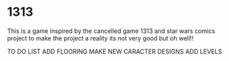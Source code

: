 # 1313
This is a game inspired by the cancelled game 1313 and star wars comics project to make the project a reality its not very good but oh well!!

TO DO LIST
ADD FLOORING
MAKE NEW CARACTER DESIGNS
ADD LEVELS

